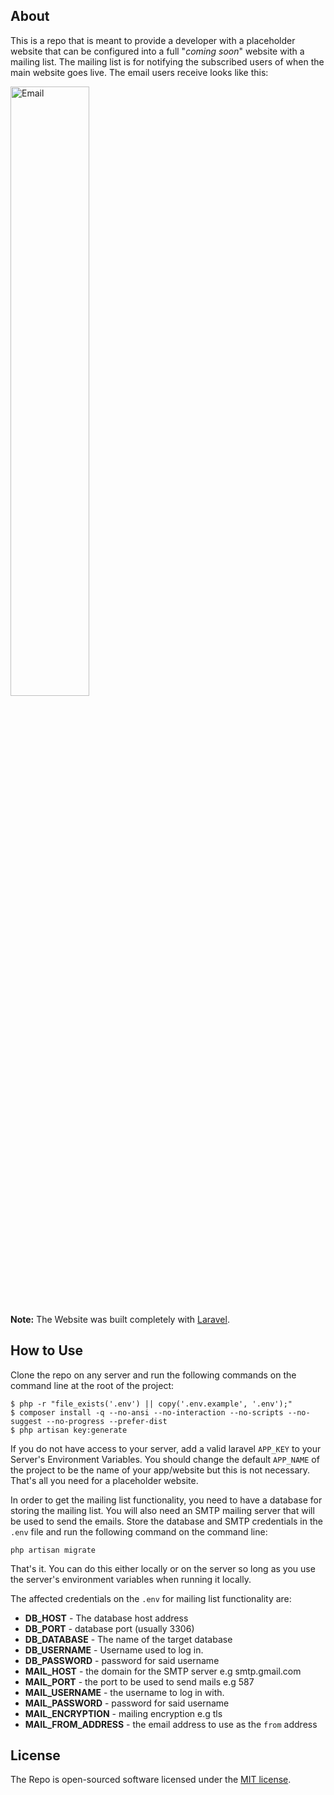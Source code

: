 ## About

This is a repo that is meant to provide a developer with a placeholder website that can be configured into a full "*coming soon*" website with a mailing list. The mailing list is for notifying the subscribed users of when the main website goes live. The email users receive looks like this:

<img width="50%" src="https://res.cloudinary.com/dkgtd3pil/image/upload/v1589750683/coming-soon/email.png" alt="Email">
 
**Note:** The Website was built completely with [Laravel](https://laravel.com/docs/7.x).
 
## How to Use

Clone the repo on any server and run the following commands on the command line at the root of the project:
```$xslt
$ php -r "file_exists('.env') || copy('.env.example', '.env');"
$ composer install -q --no-ansi --no-interaction --no-scripts --no-suggest --no-progress --prefer-dist
$ php artisan key:generate
```
If you do not have access to your server, add a valid laravel `APP_KEY` to your Server's Environment Variables. You should change the default `APP_NAME` of the project to be the name of your app/website but this is not necessary.
That's all you need for a placeholder website.
 
In order to get the mailing list functionality, you need to have a database for storing the mailing list. You will also need an SMTP mailing server that will be used to send the emails. Store the database and SMTP credentials in the `.env` file and run the following command on the command line:
```$xslt
php artisan migrate
```
That's it. You can do this either locally or on the server so long as you use the server's environment variables when running it locally.

The affected credentials on the `.env` for mailing list functionality are:
- **DB_HOST** - The database host address
- **DB_PORT** - database port (usually 3306)
- **DB_DATABASE** - The name of the target database
- **DB_USERNAME** - Username used to log in.
- **DB_PASSWORD** - password for said username
- **MAIL_HOST** - the domain for the SMTP server e.g smtp.gmail.com
- **MAIL_PORT** - the port to be used to send mails e.g 587
- **MAIL_USERNAME** - the username to log in with.
- **MAIL_PASSWORD** - password for said username
- **MAIL_ENCRYPTION** - mailing encryption e.g tls
- **MAIL_FROM_ADDRESS** - the email address to use as the `from` address


## License

The Repo is open-sourced software licensed under the [MIT license](https://github.com/dopesky/coming-soon/blob/master/LICENSE).
